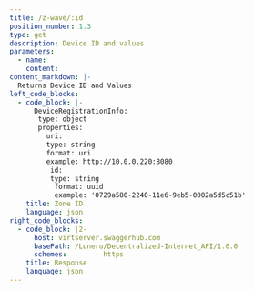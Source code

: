 ```yaml
---
title: /z-wave/:id
position_number: 1.3
type: get
description: Device ID and values
parameters:
  - name:
    content:
content_markdown: |-
  Returns Device ID and Values
left_code_blocks:
  - code_block: |-
      DeviceRegistrationInfo:
       type: object
       properties:
         uri:
         type: string
         format: uri
         example: http://10.0.0.220:8080
          id:
          type: string
           format: uuid
           example: '0729a580-2240-11e6-9eb5-0002a5d5c51b'      
    title: Zone ID
    language: json
right_code_blocks:
  - code_block: |2-
      host: virtserver.swaggerhub.com
      basePath: /Lonero/Decentralized-Internet_API/1.0.0
      schemes:       - https      
    title: Response
    language: json
---
```

